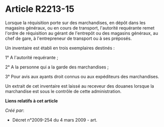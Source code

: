 # Article R2213-15

Lorsque la réquisition porte sur des marchandises, en dépôt dans les magasins généraux, ou en cours de transport, l'autorité
requérante remet l'ordre de réquisition au gérant de l'entrepôt ou des magasins généraux, au chef de gare, à l'entrepreneur
de transport ou à ses préposés.

Un inventaire est établi en trois exemplaires destinés :

1° A l'autorité requérante ;

2° A la personne qui a la garde des marchandises ;

3° Pour avis aux ayants droit connus ou aux expéditeurs des marchandises.

Un extrait de cet inventaire est laissé au receveur des douanes lorsque la marchandise est sous le contrôle de cette
administration.

**Liens relatifs à cet article**

_Créé par_:

  - Décret n°2009-254 du 4 mars 2009 - art.
